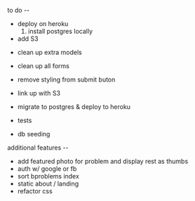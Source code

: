  to do --

- deploy on heroku
  1. install postgres locally
- add S3

* clean up extra models
* clean up all forms
* remove styling from submit buton

* link up with S3
* migrate to postgres & deploy to heroku

* tests
* db seeding



additional features --
* add featured photo for problem and display rest as thumbs
* auth w/ google or fb
* sort bproblems index
* static about / landing
* refactor css
